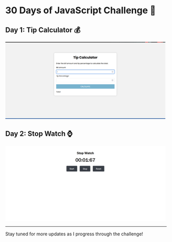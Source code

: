 # 30 Days of JavaScript Challenge 🚀

## Day 1: Tip Calculator 💰


<img src="img/screenshot-1.png" alt="Tip Calculator Screenshot" width="500"/>

## Day 2: Stop Watch ⌚


<img src="img/screenshot-2.png" alt="stop watch img" width="500"/>

---

Stay tuned for more updates as I progress through the challenge!
